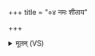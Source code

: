 +++
title = "०४ नमः शीताय"

+++
<details><summary>मूलम् (VS)</summary>

नमः॑ शी॒ताय॑ त॒क्मने॒ नमो॑ रू॒राय॑ शो॒चिषे॑ कृणोमि। यो अ॑न्ये॒द्युरु॑भय॒द्युर॒भ्येति॒ तृती॑यकाय॒ नमो॑ अस्तु त॒क्मने॑ ॥
</details>